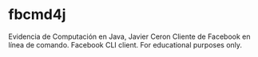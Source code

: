 # fbcmd4j
Evidencia de Computación en Java, Javier Ceron
Cliente de Facebook en línea de comando. Facebook CLI client. For educational purposes only.


